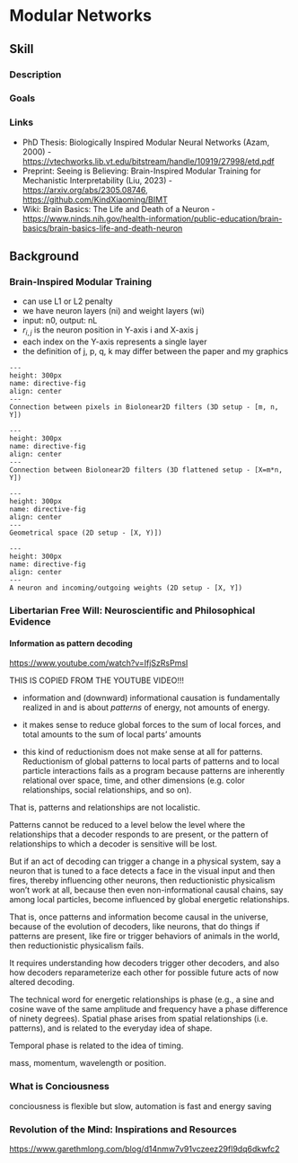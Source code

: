 # Modular Networks

## Skill

### Description

### Goals


### Links
* PhD Thesis: Biologically Inspired Modular Neural Networks (Azam, 2000) - https://vtechworks.lib.vt.edu/bitstream/handle/10919/27998/etd.pdf
* Preprint: Seeing is Believing: Brain-Inspired Modular Training for Mechanistic Interpretability (Liu, 2023) - https://arxiv.org/abs/2305.08746, https://github.com/KindXiaoming/BIMT
* Wiki: Brain Basics: The Life and Death of a Neuron - https://www.ninds.nih.gov/health-information/public-education/brain-basics/brain-basics-life-and-death-neuron




## Background


### Brain-Inspired Modular Training

* can use L1 or L2 penalty
* we have neuron layers (ni) and weight layers (wi)
* input: n0, output: nL
* $r_{i,j}$ is the neuron position in Y-axis i and X-axis j
* each index on the Y-axis represents a single layer
* the definition of j, p, q, k may differ between the paper and my graphics

```{figure} _static/images/drawio/bimt_biolinear.png
---
height: 300px
name: directive-fig
align: center
---
Connection between pixels in Biolonear2D filters (3D setup - [m, n, Y])
```

```{figure} _static/images/drawio/bimt_neuron_biolinear.png
---
height: 300px
name: directive-fig
align: center
---
Connection between Biolonear2D filters (3D flattened setup - [X=m*n, Y])
```

```{figure} _static/images/drawio/bimt_geometry.png
---
height: 300px
name: directive-fig
align: center
---
Geometrical space (2D setup - [X, Y)])
```

```{figure} _static/images/drawio/bimt_neuron.png
---
height: 300px
name: directive-fig
align: center
---
A neuron and incoming/outgoing weights (2D setup - [X, Y])
```

### Libertarian Free Will: Neuroscientific and Philosophical Evidence

#### Information as pattern decoding
https://www.youtube.com/watch?v=IfjSzRsPmsI

THIS IS COPIED FROM THE YOUTUBE VIDEO!!!

* information and (downward) informational causation is fundamentally realized in and is about *patterns* of energy,
not amounts of energy.

* it makes sense to reduce global forces to the sum of local forces, and total amounts to the sum of local parts’ amounts

* this kind of reductionism does not make sense at all for patterns. Reductionism of global patterns to local parts of patterns and to local particle interactions fails as a program because patterns are inherently relational over space, time, and other dimensions (e.g. color relationships, social relationships, and so on).

That is, patterns and relationships are not localistic.

Patterns cannot be reduced to a level below the level where the relationships that a decoder
responds to are present, or the pattern of relationships to which a decoder is sensitive
will be lost.

But if an act of decoding can trigger a change in a physical system, say a neuron that is
tuned to a face detects a face in the visual input and then fires, thereby influencing
other neurons, then reductionistic physicalism won’t work at all, because then even non-informational
causal chains, say among local particles, become influenced by global energetic relationships.


That is, once patterns and information become causal in the universe, because of the evolution
of decoders, like neurons, that do things if patterns are present, like fire or trigger
behaviors of animals in the world, then reductionistic physicalism fails.

It requires understanding how decoders trigger other decoders, and also how decoders reparameterize
each other for possible future acts of now altered decoding.


The technical word for energetic relationships is phase (e.g., a sine and cosine wave of
the same amplitude and frequency have a phase difference of ninety degrees).
Spatial phase arises from spatial relationships (i.e. patterns), and is related to the everyday
idea of shape.

Temporal phase is related to the idea of timing.

mass, momentum, wavelength or position.




###  What is Conciousness


conciousness is flexible but slow, automation is fast and energy saving




### Revolution of the Mind: Inspirations and Resources
https://www.garethmlong.com/blog/d14nmw7v91vczeez29fl9dq6dkwfc2